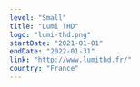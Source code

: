 ```yaml
---
level: "Small"
title: "Lumi THD"
logo: "lumi-thd.png"
startDate: "2021-01-01"
endDate: "2022-01-31"
link: "http://www.lumithd.fr/"
country: "France"
---
```

